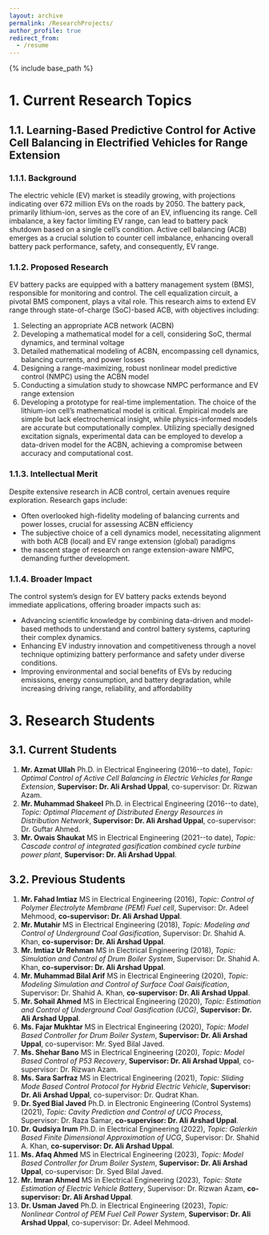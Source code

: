 ```yaml
---
layout: archive
permalink: /ResearchProjects/
author_profile: true
redirect_from:
  - /resume
---
```


{% include base_path %}

# 1. Current Research Topics
## 1.1. Learning-Based Predictive Control for Active Cell Balancing in Electrified Vehicles for Range Extension

### 1.1.1. Background
The electric vehicle (EV) market is steadily growing, with projections indicating over 672 million EVs on the roads by 2050. The battery pack, primarily lithium-ion, serves as the core of an EV, influencing its range. Cell imbalance, a key factor limiting EV range, can lead to battery pack shutdown based on a single cell’s condition. Active cell balancing (ACB) emerges as a crucial solution to counter cell imbalance, enhancing overall battery pack performance, safety, and consequently, EV range.

### 1.1.2. Proposed Research
EV battery packs are equipped with a battery management system (BMS), responsible for monitoring and control. The cell equalization circuit, a pivotal BMS component, plays a vital role. This research aims to extend EV range through state-of-charge (SoC)-based ACB, with objectives including:
1. Selecting an appropriate ACB network (ACBN)
2. Developing a mathematical model for a cell, considering SoC, thermal dynamics, and terminal voltage
3. Detailed mathematical modeling of ACBN, encompassing cell dynamics, balancing currents, and power losses
4. Designing a range-maximizing, robust nonlinear model predictive control (NMPC) using the ACBN model
5. Conducting a simulation study to showcase NMPC performance and EV range extension
6. Developing a prototype for real-time implementation.
The choice of the lithium-ion cell’s mathematical model is critical. Empirical models are simple but lack
electrochemical insight, while physics-informed models are accurate but computationally complex. Utilizing
specially designed excitation signals, experimental data can be employed to develop a data-driven model for
the ACBN, achieving a compromise between accuracy and computational cost.

### 1.1.3. Intellectual Merit
Despite extensive research in ACB control, certain avenues require exploration. Research gaps include:
* Often overlooked high-fidelity modeling of balancing currents and power losses, crucial for assessing ACBN efficiency
* The subjective choice of a cell dynamics model, necessitating alignment with both ACB (local) and EV range extension (global) paradigms
* the nascent stage of research on range extension-aware NMPC, demanding further development.
  
### 1.1.4. Broader Impact
The control system’s design for EV battery packs extends beyond immediate applications, offering broader impacts such as:
* Advancing scientific knowledge by combining data-driven and model-based methods to understand and control battery systems, capturing their complex dynamics.
* Enhancing EV industry innovation and competitiveness through a novel technique optimizing battery performance and safety under diverse conditions.
* Improving environmental and social benefits of EVs by reducing emissions, energy consumption, and
battery degradation, while increasing driving range, reliability, and affordability


# 3. Research Students
## 3.1. **Current Students**  
   1. **Mr. Azmat Ullah** Ph.D. in Electrical Engineering (2016--to date), *Topic: Optimal Control of Active Cell Balancing in Electric Vehicles for Range Extension*, **Supervisor: Dr. Ali Arshad Uppal**, co-supervisor: Dr. Rizwan Azam.
   2. **Mr. Muhammad Shakeel** Ph.D. in Electrical Engineering (2016--to date), *Topic: Optimal Placement of Distributed Energy Resources in Distribution Network*, **Supervisor: Dr. Ali Arshad Uppal**, co-supervisor: Dr. Guftar Ahmed.
   3. **Mr. Owais Shaukat** MS in Electrical Engineering (2021--to date), *Topic: Cascade control of integrated gasification combined cycle turbine power plant*, **Supervisor: Dr. Ali Arshad Uppal**.

## 3.2. **Previous Students**
   1. **Mr. Fahad Imtiaz** MS in Electrical Engineering (2016), *Topic: Control of Polymer Electrolyte Membrane (PEM) Fuel cell*, Supervisor: Dr. Adeel Mehmood, **co-supervisor: Dr. Ali Arshad Uppal**.
   2. **Mr. Mutahir** MS in Electrical Engineering (2018), *Topic: Modeling and Control of Underground Coal Gasification*, Supervisor: Dr. Shahid A. Khan, **co-supervisor: Dr. Ali Arshad Uppal**.
   3. **Mr. Imtiaz Ur Rehman** MS in Electrical Engineering (2018), *Topic: Simulation and Control of Drum Boiler System*, Supervisor: Dr. Shahid A. Khan, **co-supervisor: Dr. Ali Arshad Uppal**.
   4. **Mr. Muhammad Bilal Arif** MS in Electrical Engineering (2020), *Topic: Modeling Simulation and Control of Surface Coal Gaisification*, Supervisor: Dr. Shahid A. Khan, **co-supervisor: Dr. Ali Arshad Uppal**.
   5. **Mr. Sohail Ahmed** MS in Electrical Engineering (2020), *Topic: Estimation and Control of Underground Coal Gasification (UCG)*, **Supervisor: Dr. Ali Arshad Uppal**.
   6. **Ms. Fajar Mukhtar** MS in Electrical Engineering (2020), *Topic: Model Based Controller for Drum Boiler System*, **Supervisor: Dr. Ali Arshad Uppal**, co-supervisor: Mr. Syed Bilal Javed.
   7. **Ms. Shehar Bano** MS in Electrical Engineering (2020), *Topic: Model Based Control of P53 Recovery*, **Supervisor: Dr. Ali Arshad Uppal**, co-supervisor: Dr. Rizwan Azam.
   8. **Ms. Sara Sarfraz** MS in Electrical Engineering (2021), *Topic: Sliding Mode Based Control Protocol for Hybrid Electric Vehicle*, **Supervisor: Dr. Ali Arshad Uppal**, co-supervisor: Dr. Qudrat Khan.
   9. **Dr. Syed Bial Javed** Ph.D. in Electronic Engineering (Control Systems) (2021), *Topic: Cavity Prediction and Control of UCG Process*, Supervisor: Dr. Raza Samar, **co-supervisor: Dr. Ali Arshad Uppal**.
   10. **Dr. Qudsiya Irum** Ph.D. in Electrical Engineering (2022), *Topic: Galerkin Based Finite Dimensional Approximation of UCG*, Supervisor: Dr. Shahid A. Khan, **co-supervisor: Dr. Ali Arshad Uppal**.
   11. **Ms. Afaq Ahmed** MS in Electrical Engineering (2023), *Topic: Model Based Controller for Drum Boiler System*, **Supervisor: Dr. Ali Arshad Uppal**, co-supervisor: Dr. Syed Bilal Javed.
   12. **Mr. Imran Ahmed** MS in Electrical Engineering (2023), *Topic: State Estimation of Electric Vehicle Battery*, Supervisor: Dr. Rizwan Azam, **co-supervisor: Dr. Ali Arshad Uppal**.
   13. **Dr. Usman Javed** Ph.D. in Electrical Engineering (2023), *Topic: Nonlinear Control of PEM Fuel Cell Power System*, **Supervisor: Dr. Ali Arshad Uppal**, co-supervisor: Dr. Adeel Mehmood.
     
 

